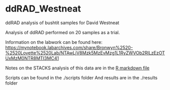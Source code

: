 # ddRAD_Westneat

ddRAD analysis of bushtit samples for David Westneat

Analysis of ddRAD performed on 20 samples as a trial. 

Information on the labwork can be found here: <https://mynotebook.labarchives.com/share/Bronwyn%2520-%2520Lovette%2520Lab/NTAwLjV8Mzk5MzEvMzg1L1RyZWVOb2RlLzEzOTUxMzM0NTR8MTI3MC41>

Notes on the STACKS analysis of this data are in the [R markdown file](./Stacks_analysis_trial_samples.md)

Scripts can be found in the ./scripts folder
And results are in the ./results folder
